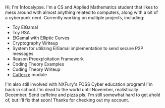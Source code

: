 Hi, I'm 1nfocalypse.
I'm a CS and Applied Mathematics student that likes to mess around with almost anything related to computers, along with a bit of a cyberpunk nerd.
Currently working on multiple projects, including:
- Toy ElGamal
- Toy RSA
- ElGamal with Elliptic Curves
- Cryptography Writeup
- System for utilizing ElGamal implementation to send secure P2P messages
- Reason Preexploitation Framework
- Coding Theory Examples
- Coding Theory Writeup
- [Cutter.re](https://cutter.re/) module

I'm also still involved with NXFury's FOSS Cyber education program!
I'm back in school. I'm dead to the world until November, realistically December. Send caffeine and pizza pls.
I'm still somewhat hard to get ahold of, but I'll fix that soon! Thanks for checking out my account.
